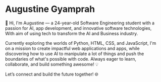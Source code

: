 # Augustine Gyamprah
👋 Hi, I'm Augustine — a 24-year-old Software Engineering student with a passion for AI, app development, and innovative software technologies, With aim of using tech to transform the AI and Business industry.

Currently exploring the worlds of Python, HTML, CSS, and JavaScript, I'm on a mission to create impactful web applications and apps, while discovering how to use AI to manipulate a lot of things and push the boundaries of what's possible with code. Always eager to learn, collaborate, and build something awesome! 💡

Let’s connect and build the future together! 🌐
